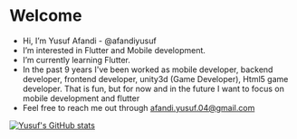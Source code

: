 # Welcome

- Hi, I’m Yusuf Afandi - @afandiyusuf
- I’m interested in Flutter and Mobile development.
- I’m currently learning Flutter.
- In the past 9 years I've been worked as mobile developer, backend developer, frontend developer, unity3d (Game Developer), Html5 game developer. That is fun, but for now and in the future I want to focus on mobile development and flutter
- Feel free to reach me out through afandi.yusuf.04@gmail.com

[![Yusuf's GitHub stats](https://github-readme-stats.vercel.app/api?username=afandiyusuf)](https://afandiyusuf.com)
